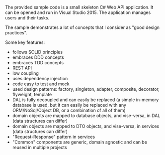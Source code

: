 The provided sample code is a small skeleton C# Web API application.
It can be opened and run in Visual Studio 2015.
The application manages users and their tasks.

The sample demonstrates a lot of concepts that I consider as "good design practices".

Some key features:
- follows SOLID principles
- embraces DDD concepts
- embraces TDD concepts
- REST API
- low coupling
- uses dependency injection
- code easy to test and mock
- used design patterns: factory, singleton, adapter, composite, decorator, flyweight, template
- DAL is fully decoupled and can easily be replaced (a simple in-memory database is used, but it can easily be replaced with any ORM/NoSql/Object DB, or a combination of all of them)
- domain objects are mapped to database objects, and vise-versa, in DAL (data structures can differ)
- domain objects are mapped to DTO objects, and vise-versa, in services (data structures can differ)
- "Request-Response" pattern in services
- "Common" components are generic, domain agnostic and can be reused in multiple projects
